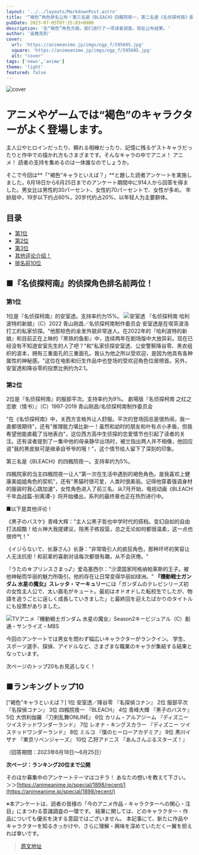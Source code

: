 ```yaml
---
layout: '../../layouts/MarkdownPost.astro'
title: '“褐色”角色排名公布！第三名是《BLEACH》四楓院夜一，第二名是《名侦探柯南》服部平次，第一名是《名侦探柯南》安室透'
pubDate: 2023-07-05T07:15:03+0900
description: '在“褐色”角色方面，我们进行了一项读者调查。现在公布结果。'
author: '高橋克則'
cover:
  url: 'https://animeanime.jp/imgs/ogp_f/595605.jpg'
  square: 'https://animeanime.jp/imgs/ogp_f/595605.jpg'
  alt: "cover"
tags: ['news','anime']
theme: 'light'
featured: false
---
```


![cover](https://animeanime.jp/imgs/ogp_f/595605.jpg)

# アニメやゲームでは“褐色”のキャラクターがよく登場します。

主人公やヒロインだったり、頼れる相棒だったり、記憶に残るゲストキャラだったりと作中での描かれ方もさまざまです。そんなキャラの中でアニメ！ アニメ！ 読者の支持を集めるのは一体誰なのでしょうか。

そこで今回は**「“褐色”キャラといえば？」**と題した読者アンケートを実施しました。6月18日から6月25日までのアンケート期間中に914人から回答を得ました。男女比は男性約30パーセント、女性約70パーセントで、女性が多め。
年龄层中，19岁以下约占60%，20岁代约占20%，以年轻人为主要群体。

## 目录
- [第1位](#list01)
- [第2位](#list02)
- [第3位](#list03)
- [其他评论介绍！](#list04)
- [排名前10位](#list05)

## ■『名侦探柯南』的侦探角色排名前两位！
### 第1位
1位是『名侦探柯南』的安室透。支持率约为15%。
![安室透](https://animeanime.jp/imgs/zoom/595997.jpg)
『名侦探柯南 哈利波特的新娘』（C）2022 青山刚昌／名侦探柯南制作委员会
安室透是在喫茶波洛打工的私家侦探。"他那棕色的金发外貌非常迷人。在2022年的『哈利波特的新娘』和目前正在上映的『黑铁的鱼影』中，连续两年在剧场版中大放异彩。现在已经没有不知道安室先生的人了吧？"和"私家侦探安室透、公安警察降谷零、黑衣组织的波本，拥有三重面孔的三重面孔。我认为他之所以受欢迎，是因为他具有各种属性的神秘感。"这位在电影和衍生作品中也登场的受欢迎角色位居榜首。另外，安室透和降谷零的投票比例约为2:1。

### 第2位
2位是『名侦探柯南』的服部平次。支持率约为9%。
劇場版『名侦探柯南 之红之恋歌（情书）』（C）1997-2019 青山刚昌/名侦探柯南制作委员会

"在《名侦探柯南》中，关西方言格外让人舒服。平次的登场回总是很热闹，我一直都很期待"，还有"推理能力堪比新一！虽然和幼时的朋友和叶有点小矛盾，但我希望他能直截了当地表白"，这位西方高中生侦探的恋爱情节也引起了读者的关注。还有读者提到了一集中他的母亲静华出场时，被兰指出两人并不相像，他回应说"我的黑皮肤可是继承自爷爷的哦！"，这个情节给人留下了深刻的印象。

第三名是《BLEACH》的四楓院夜一。支持率约为5%。

四楓院家的当主四楓院夜一让人"第一次在生活中遇到的褐色角色。是我喜欢上健康美姐姐角色的契机"，还有"黑猫时很可爱，人类时很美丽。记得他穿着强调身材的服装时我心跳加速"，女性角色进入了前三名。从7月开始，电视动画《BLEACH 千年血战篇-别离谭-》将开始播出，系列的最终章也正在热烈进行中。

■以下是其他评论！

《黒子のバスケ》青峰大辉："主人公黑子哲也中学时代的搭档。变幻自如的自由打法超酷！给火神大我提建议，陪黑子练投篮，总之无论如何都很温柔，这一点也很帅气！"

《イジらないで、长瀞さん》长瀞："非常吸引人的疯狂角色，那种坏坏的笑容让人无法抗拒！和前辈的喜剧对话每次都很有趣，从不会厌倦。"

『うたの☆プリンスさまっ♪』爱岛塞西尔："沙漠国家阿格纳帕莱斯的王子。被他神秘而华丽的魅力所吸引。他的存在让日常变得华丽如绿洲。"
**『機動戦士ガンダム 水星の魔女』スレッタ・マーキュリー**には「ガンダムのテレビシリーズ初の女性主人公で、太い眉毛がキュート。最初はオドオドした転校生でしたが、物語を追うごとに逞しく成長していきました」と最終回を迎えたばかりのタイトルにも投票がありました。

![TVアニメ『機動戦士ガンダム 水星の魔女』Season2キービジュアル（C）創通・サンライズ・MBS](https://animeanime.jp/imgs/zoom/595610.jpg)

今回のアンケートでは男女を問わず幅広いキャラクターがランクイン。 学生、スポーツ選手、探偵、アイドルなど、さまざまな職業のキャラが集結する結果となっています。

次ページのトップ20もお見逃しなく！

## ■ランキングトップ10
[“褐色”キャラといえば？]
1位 安室透／降谷零 『名探偵コナン』
2位 服部平次 『名探偵コナン』
3位 四楓院夜一 『BLEACH』
4位 青峰大輝 『黒子のバスケ』
5位 大倶利伽羅 『刀剣乱舞ONLINE』
6位 カリム・アルアジーム 『ディズニー ツイステッドワンダーランド』
7位 レオナ・キングスカラー 『ディズニー ツイステッドワンダーランド』
8位 ミルコ 『僕のヒーローアカデミア』
9位 黒川イザナ 『東京リベンジャーズ』
10位 乙狩アドニス 『あんさんぶるスターズ！』

（回答期間：2023年6月18日～6月25日）

**次ページ：ランキング20位まで公開**

そのほか募集中のアンケートテーマはコチラ！ あなたの想いを教えて下さい。 ＞＞[https://animeanime.jp/special/1898/recent/](https://animeanime.jp/special/1898/recent/)

※本アンケートは、読者の皆様の「今のアニメ作品・キャラクターへの関心・注目」にまつわる意識調査の一環です。 結果に関しては、どのキャラクター・作品についても優劣を決する意図ではございません。 本記事にて、新たに作品やキャラクターを知るきっかけや、さらに理解・興味を深めていただく一翼を担えれば幸いです。

>[原文地址](https://animeanime.jp/article/2023/07/05/78364.html)  